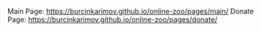 Main Page: https://burcinkarimov.github.io/online-zoo/pages/main/
Donate Page: https://burcinkarimov.github.io/online-zoo/pages/donate/
